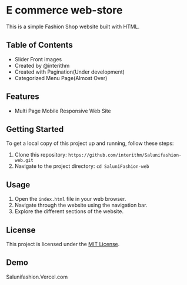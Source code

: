 # E commerce web-store

This is a simple Fashion Shop website built with HTML.

## Table of Contents
- Slider Front images
- Created by @interithm
- Created with Pagination(Under development)
- Categorized Menu Page(Almost Over)

## Features
- Multi Page Mobile Responsive Web Site

## Getting Started
To get a local copy of this project up and running, follow these steps:

1. Clone this repository: `https://github.com/interithm/Salunifashion-web.git`
2. Navigate to the project directory: `cd SaluniFashion-web`

## Usage
1. Open the `index.html` file in your web browser.
2. Navigate through the website using the navigation bar.
3. Explore the different sections of the website.


## License
This project is licensed under the [MIT License](LICENSE).


## Demo
Salunifashion.Vercel.com









